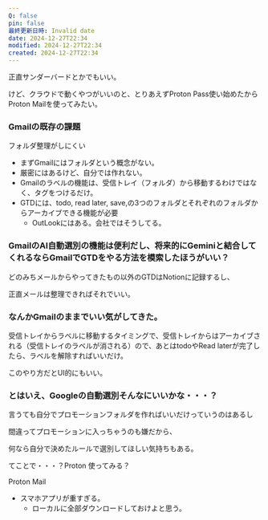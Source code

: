 ```yaml
---
Q: false
pin: false
最終更新日時: Invalid date
date: 2024-12-27T22:34
modified: 2024-12-27T22:34
created: 2024-12-27T22:34
---
```

  

正直サンダーバードとかでもいい。

けど、クラウドで動くやつがいいのと、とりあえずProton Pass使い始めたからProton Mailを使ってみたい。

  

  

### Gmailの既存の課題

フォルダ整理がしにくい

- まずGmailにはフォルダという概念がない。
- 厳密にはあるけど、自分では作れない。
- Gmailのラベルの機能は、受信トレイ（フォルダ）から移動するわけではなく、タグをつけるだけ。
- GTDには、todo, read later, save,の3つのフォルダとそれぞれのフォルダからアーカイブできる機能が必要
    - OutLookにはある。会社ではそうしてる。

  

### GmailのAI自動選別の機能は便利だし、将来的にGeminiと結合してくれるならGmailでGTDをやる方法を模索したほうがいい？

どのみちメールからやってきたもの以外のGTDはNotionに記録するし、

正直メールは整理できればそれでいい。

  

### なんかGmailのままでいい気がしてきた。

受信トレイからラベルに移動するタイミングで、受信トレイからはアーカイブされる（受信トレイのラベルが消される）ので、あとはtodoやRead laterが完了したら、ラベルを解除すればいいだけ。

このやり方だとUI的にもいい。

  

### とはいえ、Googleの自動選別そんなにいいかな・・・？

言うても自分でプロモーションフォルダを作ればいいだけっていうのはあるし

間違ってプロモーションに入っちゃうのも嫌だから、

何なら自分で決めたルールで選別してほしい気持ちもある。

てことで・・・？Proton 使ってみる？

  

  

Proton Mail

- スマホアプリが重すぎる。
    - ローカルに全部ダウンロードしておけよと思う。